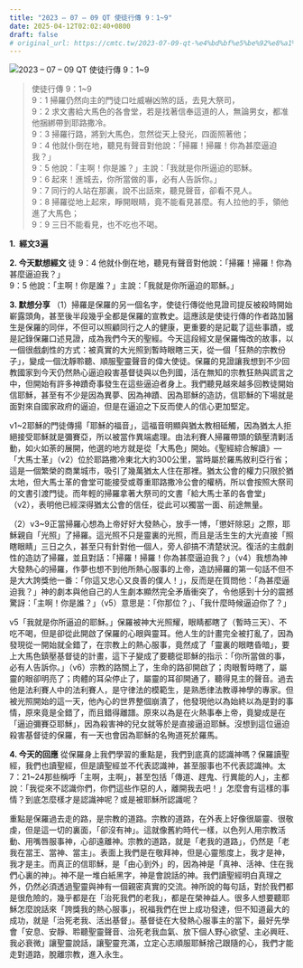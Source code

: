 ```yaml
---
title: "2023 – 07 – 09 QT 使徒行傳 9：1~9"
date: 2025-04-12T02:02:40+0800
draft: false
# original_url: https://cmtc.tw/2023-07-09-qt-%e4%bd%bf%e5%be%92%e8%a1%8c%e5%82%b3-9%ef%bc%9a19
---
```


![2023 – 07 – 09 QT 使徒行傳 9：1\~9](/images/qt.jpg  "2023 – 07 – 09 QT 使徒行傳 9：1\~9")

> 使徒行傳 9：1\~9  
> 9：1 掃羅仍然向主的門徒口吐威嚇凶煞的話，去見大祭司，  
> 9：2 求文書給大馬色的各會堂，若是找著信奉這道的人，無論男女，都准他捆綁帶到耶路撒冷。  
> 9：3 掃羅行路，將到大馬色，忽然從天上發光，四面照著他；  
> 9：4 他就仆倒在地，聽見有聲音對他說：「掃羅！掃羅！你為甚麼逼迫我？」  
> 9：5 他說：「主啊！你是誰？」主說：「我就是你所逼迫的耶穌。  
> 9：6 起來！進城去，你所當做的事，必有人告訴你。」  
> 9：7 同行的人站在那裏，說不出話來，聽見聲音，卻看不見人。  
> 9：8 掃羅從地上起來，睜開眼睛，竟不能看見甚麼。有人拉他的手，領他進了大馬色；  
> 9：9 三日不能看見，也不吃也不喝。

**1.  經文3遍**

**2. 今天默想經文**
徒 9：4 他就仆倒在地，聽見有聲音對他說：「掃羅！掃羅！你為甚麼逼迫我？」  
9：5 他說：「主啊！你是誰？」主說：「我就是你所逼迫的耶穌。」

**3. 默想分享**
（1）掃羅是保羅的另一個名字，使徒行傳從他見證司提反被殺時開始嶄露頭角，甚至後半段幾乎全都是保羅的宣教史。這應該是使徒行傳的作者路加醫生是保羅的同伴，不但可以照顧同行之人的健康，更重要的是記載了這些事蹟，或是記錄保羅口述見證，成為我們今天的聖經。今天這段經文是保羅悔改的故事，以一個很戲劇性的方式：被真實的大光照到暫時眼瞎三天，從一個「狂熱的宗教份子」，變成一個沈靜聆聽、順服聖靈聲音的偉大使徒。保羅的見證讓我想到不少回教國家到今天仍然熱心逼迫殺害基督徒與以色列國，活在無知的宗教狂熱與謊言之中，但開始有許多神蹟奇事發生在這些逼迫者身上。我們聽見越來越多回教徒開始信耶穌，甚至有不少是因為異夢、因為神蹟、因為耶穌的造訪，信耶穌的下場就是面對來自國家政府的逼迫，但是在逼迫之下反而使人的信心更加堅定。

v1\~2耶穌的門徒傳揚「耶穌的福音」，這福音明顯與猶太教相砥觸，因為猶太人拒絕接受耶穌就是彌賽亞，所以被當作異端處理。由法利賽人掃羅帶頭的鎮壓清剿活動，如火如荼的展開，他選的地方就是從「大馬色」開始。《聖經綜合解讀》—「大馬士革」（v2）位於耶路撒冷東北大約300公里，當時屬於羅馬敘利亞行省；這是一個繁榮的商業城市，吸引了幾萬猶太人住在那裡。猶太公會的權力只限於猶太地，但大馬士革的會堂可能接受或尊重耶路撒冷公會的權柄，所以會按照大祭司的文書引渡門徒。而年輕的掃羅拿著大祭司的文書「給大馬士革的各會堂」（v2），表明他已經深得猶太公會的信任，從此可以獨當一面、前途無量。

（2）v3\~9正當掃羅心想為上帝好好大發熱心，放手一博，「懲奸除惡」之際，耶穌親自「光照」了掃羅。這光照不只是靈裏的光照，而且是活生生的大光直接「照瞎眼睛」三日之久，甚至只有針對他一個人，旁人卻搞不清楚狀況。復活的主戲劇性的造訪了掃羅，並且對話：「掃羅！掃羅！你為甚麼逼迫我？」（v4）我想為神大發熱心的掃羅，作夢也想不到他所熱心服事的上帝，造訪掃羅的第一句話不但不是大大誇獎他一番：「你這又忠心又良善的僕人！」，反而是在質問他：「為甚麼逼迫我？」神的劇本與他自己的人生劇本顯然完全矛盾衝突了，令他感到十分的震撼驚訝：「主啊！你是誰？」（v5）意思是：「你那位？」、「我什麼時候逼迫你了？」

v5「我就是你所逼迫的耶穌。」保羅被神大光照耀，眼睛都瞎了（暫時三天）、不吃不喝，但是卻從此開啟了保羅的心眼與靈耳。他人生的計畫完全被打亂了，因為發現從一開始就全錯了，在宗教上的熱心服事，竟然成了「靈裏的眼瞎昏暗」，要上大馬色鎮壓基督徒的計畫，這下子變成了要聽從耶穌的指示：「你所當做的事，必有人告訴你。」（v6）宗教的路關上了，生命的路卻開啟了；肉眼暫時瞎了，屬靈的眼卻明亮了；肉體的耳朵停止了，屬靈的耳卻開通了，聽得見主的聲音。過去他是法利賽人中的法利賽人，是守律法的模範生，是熟悉律法教導神學的專家。但被光照開始的這一天，他內心的世界整個崩潰了，他發現他以為始終以為是對的事情，原來竟是全錯了，而且錯得離譜。原來以為是在火熱事奉上帝，竟變成是在「逼迫彌賽亞耶穌」，因為殺害神的兒女就等於是直接逼迫耶穌。沒想到這位逼迫殺害基督徒的保羅，有一天也會因為耶穌的名殉道死於羅馬。

**4. 今天的回應**
從保羅身上我們學習的重點是，我們到底真的認識神嗎？保羅讀聖經，我們也讀聖經，但是讀聖經並不代表認識神，甚至服事也不代表認識神。太7：21\~24那些稱呼「主啊，主啊」，甚至包括「傳道、趕鬼、行異能的人」，主都說：「我從來不認識你們，你們這些作惡的人，離開我去吧！」怎麼會有這樣的事情？到底怎麼樣才是認識神呢？或是被耶穌所認識呢？

重點是保羅過去走的路，是宗教的道路。宗教的道路，在外表上好像很屬靈、很敬虔，但是這一切的裏面，「卻沒有神」。這就像舊約時代一樣，以色列人用宗教活動、用嘴唇服事神，心卻遠離神。宗教的道路，就是「老我的道路」，仍然是「老我在當王、當神、當主」。表面上我們是在敬拜神，但是心靈態度上，我才是神，我才是主。而真正的信耶穌，是「由心到外」的，因為神是「真神、活神、住在我們心裏的神」。神不是一堆白紙黑字，神是會說話的神。我們讀聖經明白真理之外，仍然必須透過聖靈與神有一個親密真實的交流。神所說的每句話，對於我們都是很危險的，幾乎都是在「治死我們的老我」，都是在榮神益人。很多人想要聽耶穌怎麼說話來「誇獎我的熱心服事」，祝福我們在世上成功發達，但不知道最大的成功，就是「治死老我、活出基督」。基督徒在大發熱心服事主的當下，最好先學會「安息、安靜、聆聽聖靈聲音、治死老我血氣、放下個人野心欲望、主必興旺、我必衰微」讓聖靈說話，讓聖靈充滿，立定心志順服耶穌捨己跟隨的心，我們才能走對道路，脫離宗教，進入永生。
